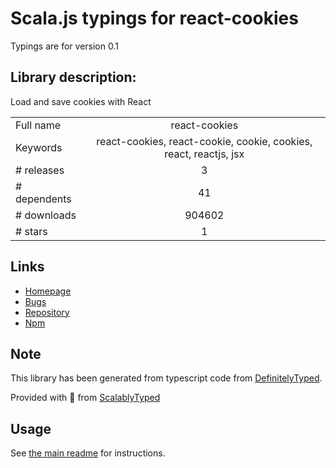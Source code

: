 
# Scala.js typings for react-cookies

Typings are for version 0.1

## Library description:
Load and save cookies with React

|                    |                 |
| ------------------ | :-------------: |
| Full name          | react-cookies |
| Keywords           | react-cookies, react-cookie, cookie, cookies, react, reactjs, jsx |
| # releases         | 3 |
| # dependents       | 41 |
| # downloads        | 904602 |
| # stars            | 1 |

## Links
- [Homepage](https://github.com/bukinoshita/react-cookies#readme)
- [Bugs](https://github.com/bukinoshita/react-cookies/issues)
- [Repository](https://github.com/bukinoshita/react-cookies)
- [Npm](https://www.npmjs.com/package/react-cookies)
    


## Note
This library has been generated from typescript code from [DefinitelyTyped](https://definitelytyped.org).

Provided with :purple_heart: from [ScalablyTyped](https://github.com/oyvindberg/ScalablyTyped)

## Usage
See [the main readme](../../readme.md) for instructions.


